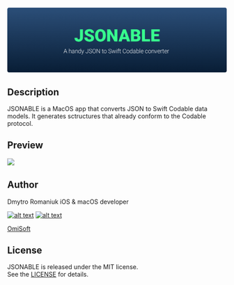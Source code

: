 ![JSONABLE](./Demo/jsonable.png)

## Description
JSONABLE is a MacOS app that converts JSON to Swift Codable data models. It generates sctructures that already conform to the Codable protocol. 

## Preview
<img src="./Demo/jsonable.gif?raw=true">

## Author
Dmytro Romaniuk
iOS & macOS developer

<!-- Please don't remove this: Grab your social icons from https://github.com/carlsednaoui/gitsocial -->
<!-- display the social media buttons in your README -->

[![alt text][1.1]][1]
[![alt text][2.1]][2]

[1]: http://www.twitter.com/ro_dmytro
[2]: http://www.facebook.com/rodmytro

<!-- icons without padding -->

[1.1]: http://i.imgur.com/wWzX9uB.png (twitter icon without padding)
[2.1]: http://i.imgur.com/fep1WsG.png (facebook icon without padding)
[OmiSoft](https://omisoft.net)

## License
JSONABLE is released under the MIT license.  
See the [LICENSE](./LICENSE.md) for details.
